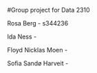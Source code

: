 #Group project for Data 2310

Rosa Berg - s344236

Ida Ness -

Floyd Nicklas Moen -

Sofia Sandø Harveit - 